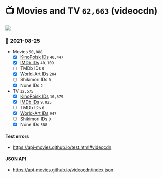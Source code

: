 # :tv: Movies and TV `62,663` (videocdn)

<a href="https://API-Movies.github.io"><img src="https://API-Movies.github.io/banner.png?cache"></a>

### :date: 2021-08-25
- Movies `50,088`
  - [x] <a href="https://API-Movies.github.io/videocdn/movie_kinopoisk_ids.json">KinoPoisk IDs</a> `40,447`
  - [x] <a href="https://API-Movies.github.io/videocdn/movie_imdb_ids.json">IMDb IDs</a> `40,109`
  - [ ] TMDb IDs `0`
  - [x] <a href="https://API-Movies.github.io/videocdn/movie_world_art_ids.json">World-Art IDs</a> `204`
  - [ ] Shikimori IDs `0`
  - [x] None IDs `2`
- TV `12,575`
  - [x] <a href="https://API-Movies.github.io/videocdn/tv_kinopoisk_ids.json">KinoPoisk IDs</a> `10,579`
  - [x] <a href="https://API-Movies.github.io/videocdn/tv_imdb_ids.json">IMDb IDs</a> `9,025`
  - [ ] TMDb IDs `0`
  - [x] <a href="https://API-Movies.github.io/videocdn/tv_world_art_ids.json">World-Art IDs</a> `947`
  - [ ] Shikimori IDs `0`
  - [x] None IDs `588`
#### Test errors
- <a href='https://api-movies.github.io/test.html#videocdn'>https://api-movies.github.io/test.html#videocdn</a>
#### JSON API
- <a href='https://api-movies.github.io/videocdn/index.json'>https://api-movies.github.io/videocdn/index.json</a>
